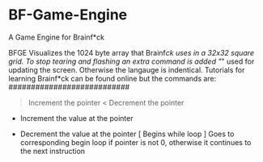 # BF-Game-Engine
A Game Engine for Brainf*ck

BFGE Visualizes the 1024 byte array that Brainf*ck uses in a 32x32 square grid.
To stop tearing and flashing an extra command is added "*" used for updating the screen.
Otherwise the langauge is indentical. Tutorials for learning Brainf*ck can be found online but the commands are:
###########################
> Increment the pointer
< Decrement the pointer
+ Increment the value at the pointer
- Decrement the value at the pointer
[ Begins while loop
] Goes to corresponding begin loop if pointer is not 0, otherwise it continues to the next instruction
